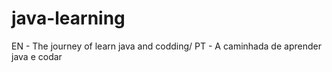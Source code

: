 # java-learning
EN - The journey of learn java and codding/ PT - A caminhada de aprender java e codar
